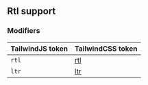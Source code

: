 ## Rtl support

### Modifiers

| TailwindJS token | TailwindCSS token |
| ----- | ----- |
| `rtl` | [rtl](https://tailwindcss.com/docs/hover-focus-and-other-states#rtl-support) |
| `ltr` | [ltr](https://tailwindcss.com/docs/hover-focus-and-other-states#rtl-support) |